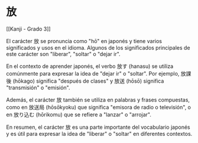 # 放

[[Kanji - Grado 3]]

El carácter 放 se pronuncia como "hō" en japonés y tiene varios significados y usos en el idioma. Algunos de los significados principales de este carácter son "liberar", "soltar" o "dejar ir". 

En el contexto de aprender japonés, el verbo 放す (hanasu) se utiliza comúnmente para expresar la idea de "dejar ir" o "soltar". Por ejemplo, 放課後 (hōkago) significa "después de clases" y 放送 (hōsō) significa "transmisión" o "emisión".

Además, el carácter 放 también se utiliza en palabras y frases compuestas, como en 放送局 (hōsōkyoku) que significa "emisora de radio o televisión", o en 放り込む (hōrikomu) que se refiere a "lanzar" o "arrojar".

En resumen, el carácter 放 es una parte importante del vocabulario japonés y es útil para expresar la idea de "liberar" o "soltar" en diferentes contextos.
